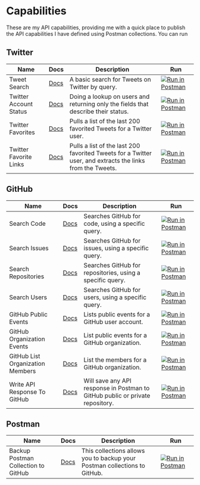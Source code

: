 # Capabilities
These are my API capabilities, providing me with a quick place to publish the API capabilities I have defined using Postman collections. You can run

## Twitter

| Name          | Docs  | Description  | Run  |
| ------------- | ------------ | ------------ | -------------- |
| Tweet Search | [Docs](https://documenter.getpostman.com/view/35240/SWE6adN7?version=latest) | A basic search for Tweets on Twitter by query. | [![Run in Postman](https://run.pstmn.io/button.svg)](https://app.getpostman.com/run-collection/4e1e1215a622cee90d3a) |
| Twitter Account Status | [Docs](https://documenter.getpostman.com/view/35240/SWE6aJ7a?version=latest) | Doing a lookup on users and returning only the fields that describe their status.  | [![Run in Postman](https://run.pstmn.io/button.svg)](https://app.getpostman.com/run-collection/0de9bb0fdacd6b8f1e74) |
| Twitter Favorites | [Docs](https://documenter.getpostman.com/view/35240/SWLb9V6Y?version=latest#intro) | Pulls a list of the last 200 favorited Tweets for a Twitter user.  | [![Run in Postman](https://run.pstmn.io/button.svg)](https://app.getpostman.com/run-collection/1a986946a84044bc2a8a) |
| Twitter Favorite Links | [Docs](https://documenter.getpostman.com/view/35240/SWLb9V6d?version=latest) | Pulls a list of the last 200 favorited Tweets for a Twitter user, and extracts the links from the Tweets. | [![Run in Postman](https://run.pstmn.io/button.svg)](https://app.getpostman.com/run-collection/0dcd9957f7bc337459ad) |

## GitHub

| Name          | Docs  | Description  | Run  |
| ------------- | ------------ | ------------ | -------------- |
| Search Code | [Docs](https://documenter.getpostman.com/view/35240/SWLZeV4t?version=latest) | Searches GitHub for code, using a specific query. | [![Run in Postman](https://run.pstmn.io/button.svg)](https://app.getpostman.com/run-collection/4f512e70fb83da7f081a) |
| Search Issues | [Docs](https://documenter.getpostman.com/view/35240/SWLZeV99?version=latest) | Searches GitHub for issues, using a specific query. | [![Run in Postman](https://run.pstmn.io/button.svg)](https://app.getpostman.com/run-collection/907bac453847f749671c) |
| Search Repositories | [Docs](http://example.com) | Searches GitHub for repositories, using a specific query. | [![Run in Postman](https://run.pstmn.io/button.svg)](https://app.getpostman.com/run-collection/b0d83354ba4c8274d3f9) |
| Search Users | [Docs](https://documenter.getpostman.com/view/35240/SWLZeV9A?version=latest) | Searches GitHub for users, using a specific query. | [![Run in Postman](https://run.pstmn.io/button.svg)](https://app.getpostman.com/run-collection/8672372adc904d3e8852) |
| GitHub Public Events | [Docs](https://documenter.getpostman.com/view/35240/SWLZeV4s?version=latest) | Lists public events for a GitHub user account. | [![Run in Postman](https://run.pstmn.io/button.svg)](https://app.getpostman.com/run-collection/ab513b3f4b2b371549c5) |
| GitHub Organization Events | [Docs](https://documenter.getpostman.com/view/35240/SWLZeV4r?version=latest) | List public events for a GitHub organization. | [![Run in Postman](https://run.pstmn.io/button.svg)](https://app.getpostman.com/run-collection/f84e4ce2bcd1e5bca235) |
| GitHub List Organization Members | [Docs](https://documenter.getpostman.com/view/35240/SWLZeV4q?version=latest) | List the members for a GitHub organization. | [![Run in Postman](https://run.pstmn.io/button.svg)](https://app.getpostman.com/run-collection/0285c60b5c5ae16653f1) |
| Write API Response To GitHub | [Docs](https://documenter.getpostman.com/view/35240/SWLYCrY6?version=latest) | Will save any API response in Postman to GitHub public or private repository. | [![Run in Postman](https://run.pstmn.io/button.svg)](https://app.getpostman.com/run-collection/b8fad937c1f272bf3bd7) |

## Postman

| Name          | Docs  | Description  | Run  |
| ------------- | ------------ | ------------ | -------------- |
| Backup Postman Collection to GitHub | [Docs](https://documenter.getpostman.com/view/35240/SWLZeVDd?version=latest) | This collections allows you to backup your Postman collections to GitHub. | [![Run in Postman](https://run.pstmn.io/button.svg)](https://app.getpostman.com/run-collection/ee50480f34fea4b17f21) |
